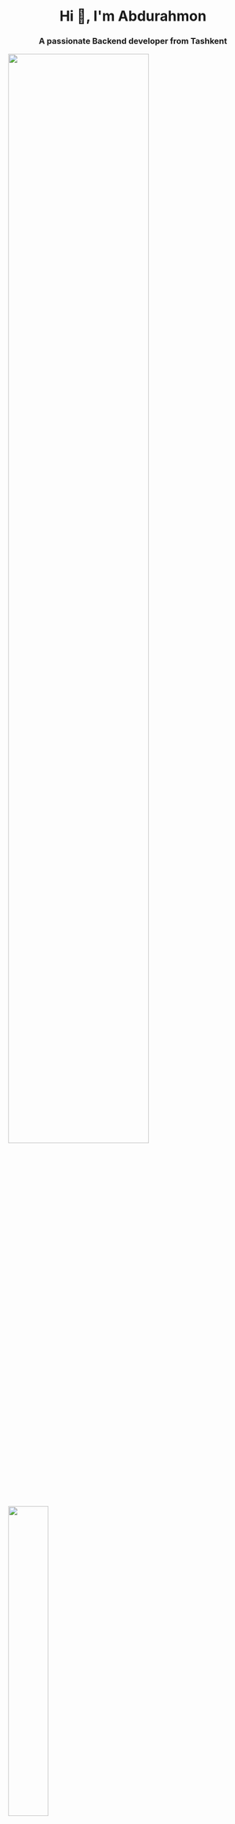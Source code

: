 
<h1 align="center">Hi 👋, I'm Abdurahmon</h1>
<h3 align="center">A passionate Backend developer from Tashkent</h3>

<img src="https://github.com/SP-XD/SP-XD/blob/main/images/dino_rounded.gif?raw=true" href="https://github.com/SP-XD" width="75%"/><br>
<img src="https://github.com/SP-XD/SP-XD/blob/main/images/this_page_is.gif?raw=true"  width="40%"/>


<p align="left"> <img src="https://komarev.com/ghpvc/?username=abdurahmon0412&label=Profile%20views&color=0e75b6&style=flat" alt="abdurahmon0412" /> </p>



<p><img align="left" src="https://github-readme-stats.vercel.app/api/top-langs?username=abdurahmon0412&show_icons=true&locale=en&layout=compact" alt="abdurahmon0412" /></p>

<p>&nbsp;<img align="center" src="https://github-readme-stats.vercel.app/api?username=abdurahmon0412&show_icons=true&locale=en" alt="abdurahmon0412" /></p>

<p><img align="center" src="https://github-readme-streak-stats.herokuapp.com/?user=abdurahmon0412&" alt="abdurahmon0412" /></p>
    
<p><img align="center" src="https://github.com/radjabov4443/radjabov4443/blob/main/github-contribution-grid-snake.svg" alt="itsdotnet" /></p>
